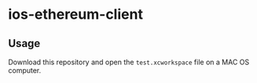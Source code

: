 # ios-ethereum-client

## Usage
Download this repository and open the `test.xcworkspace` file on a MAC OS computer. 

